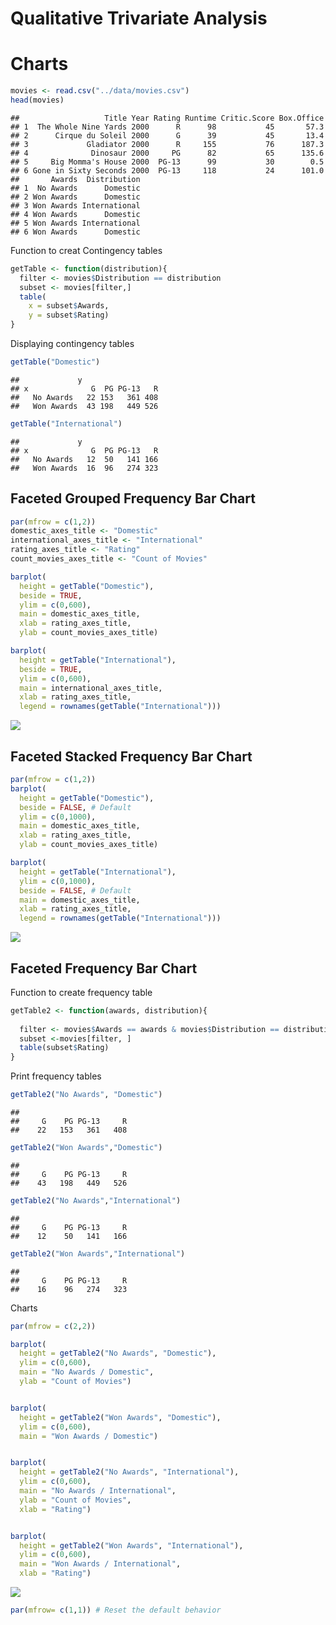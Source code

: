 Qualitative Trivariate Analysis
================

Charts
======

``` r
movies <- read.csv("../data/movies.csv")
head(movies)
```

    ##                   Title Year Rating Runtime Critic.Score Box.Office
    ## 1  The Whole Nine Yards 2000      R      98           45       57.3
    ## 2      Cirque du Soleil 2000      G      39           45       13.4
    ## 3             Gladiator 2000      R     155           76      187.3
    ## 4              Dinosaur 2000     PG      82           65      135.6
    ## 5     Big Momma's House 2000  PG-13      99           30        0.5
    ## 6 Gone in Sixty Seconds 2000  PG-13     118           24      101.0
    ##       Awards  Distribution
    ## 1  No Awards      Domestic
    ## 2 Won Awards      Domestic
    ## 3 Won Awards International
    ## 4 Won Awards      Domestic
    ## 5 Won Awards International
    ## 6 Won Awards      Domestic

Function to creat Contingency tables

``` r
getTable <- function(distribution){
  filter <- movies$Distribution == distribution
  subset <- movies[filter,]
  table(
    x = subset$Awards,
    y = subset$Rating)
}
```

Displaying contingency tables

``` r
getTable("Domestic")
```

    ##             y
    ## x              G  PG PG-13   R
    ##   No Awards   22 153   361 408
    ##   Won Awards  43 198   449 526

``` r
getTable("International")
```

    ##             y
    ## x              G  PG PG-13   R
    ##   No Awards   12  50   141 166
    ##   Won Awards  16  96   274 323

Faceted Grouped Frequency Bar Chart
-----------------------------------

``` r
par(mfrow = c(1,2))
domestic_axes_title <- "Domestic"
international_axes_title <- "International"
rating_axes_title <- "Rating"
count_movies_axes_title <- "Count of Movies"

barplot(
  height = getTable("Domestic"),
  beside = TRUE,
  ylim = c(0,600),
  main = domestic_axes_title,
  xlab = rating_axes_title,
  ylab = count_movies_axes_title)

barplot(
  height = getTable("International"),
  beside = TRUE,
  ylim = c(0,600),
  main = international_axes_title,
  xlab = rating_axes_title,
  legend = rownames(getTable("International")))
```

![](02-Base_files/figure-markdown_github/unnamed-chunk-5-1.png)

Faceted Stacked Frequency Bar Chart
-----------------------------------

``` r
par(mfrow = c(1,2))
barplot(
  height = getTable("Domestic"),
  beside = FALSE, # Default
  ylim = c(0,1000),
  main = domestic_axes_title,
  xlab = rating_axes_title,
  ylab = count_movies_axes_title)

barplot(
  height = getTable("International"),
  ylim = c(0,1000),
  beside = FALSE, # Default
  main = domestic_axes_title,
  xlab = rating_axes_title,
  legend = rownames(getTable("International")))
```

![](02-Base_files/figure-markdown_github/unnamed-chunk-6-1.png)

Faceted Frequency Bar Chart
---------------------------

Function to create frequency table

``` r
getTable2 <- function(awards, distribution){
  
  filter <- movies$Awards == awards & movies$Distribution == distribution
  subset <-movies[filter, ]
  table(subset$Rating)
}
```

Print frequency tables

``` r
getTable2("No Awards", "Domestic")
```

    ## 
    ##     G    PG PG-13     R 
    ##    22   153   361   408

``` r
getTable2("Won Awards","Domestic")
```

    ## 
    ##     G    PG PG-13     R 
    ##    43   198   449   526

``` r
getTable2("No Awards","International")
```

    ## 
    ##     G    PG PG-13     R 
    ##    12    50   141   166

``` r
getTable2("Won Awards","International")
```

    ## 
    ##     G    PG PG-13     R 
    ##    16    96   274   323

Charts

``` r
par(mfrow = c(2,2))

barplot(
  height = getTable2("No Awards", "Domestic"),
  ylim = c(0,600),
  main = "No Awards / Domestic",
  ylab = "Count of Movies")


barplot(
  height = getTable2("Won Awards", "Domestic"),
  ylim = c(0,600),
  main = "Won Awards / Domestic")


barplot(
  height = getTable2("No Awards", "International"),
  ylim = c(0,600),
  main = "No Awards / International",
  ylab = "Count of Movies",
  xlab = "Rating")


barplot(
  height = getTable2("Won Awards", "International"),
  ylim = c(0,600),
  main = "Won Awards / International",
  xlab = "Rating")
```

![](02-Base_files/figure-markdown_github/unnamed-chunk-9-1.png)

``` r
par(mfrow= c(1,1)) # Reset the default behavior
```
